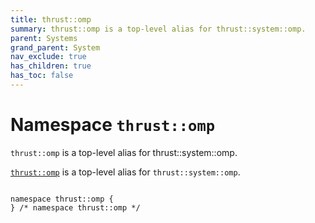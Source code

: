 ```yaml
---
title: thrust::omp
summary: thrust::omp is a top-level alias for thrust::system::omp. 
parent: Systems
grand_parent: System
nav_exclude: true
has_children: true
has_toc: false
---
```


# Namespace `thrust::omp`

<code>thrust::omp</code> is a top-level alias for thrust::system::omp. 

<code><a href="/api/namespaces/namespacethrust_1_1omp.html">thrust::omp</a></code> is a top-level alias for <code>thrust::system::omp</code>. 

<code class="doxybook">
<span>namespace thrust::omp {</span>
<span>} /* namespace thrust::omp */</span>
</code>

